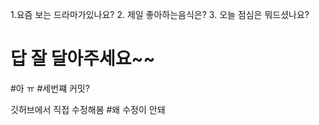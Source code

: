 
1.요즘 보는 드라마가있나요?
2. 제일 좋아하는음식은?
3. 오늘 점심은 뭐드셨나요?

# 답 잘 달아주세요~~
#아 ㅠ
#세번쨰 커밋?

깃허브에서 직접 수정해봄
#왜 수정이 안돼
